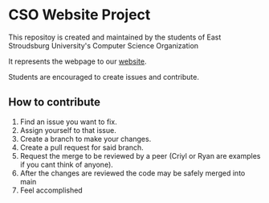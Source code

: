 # CSO Website Project
This repositoy is created and maintained by the students of East Stroudsburg University's Computer Science Organization

It represents the webpage to our [website](https://esucso.org/).

Students are encouraged to create issues and contribute.

## How to contribute
1. Find an issue you want to fix.
2. Assign yourself to that issue.
3. Create a branch to make your changes.
4. Create a pull request for said branch.
5. Request the merge to be reviewed by a peer (Criyl or Ryan are examples if you cant think of anyone).
6. After the changes are reviewed the code may be safely merged into main
7. Feel accomplished
